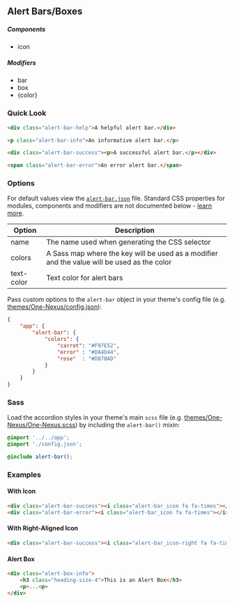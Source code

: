 ## Alert Bars/Boxes

##### Components

* icon

##### Modifiers

* bar
* box
* {color}

### Quick Look

```html
<div class="alert-bar-help">A helpful alert bar.</div>

<p class="alert-bar-info">An informative alert bar.</p>

<div class="alert-bar-success"><p>A successful alert bar.</p></div>

<span class="alert-bar-error">An error alert bar.</span>
```

### Options

For default values view the [`alert-bar.json`](alert-bar.json) file. Standard CSS properties for modules, components and modifiers are not documented below - [learn more](https://github.com/esr360/Synergy/wiki/Configuring-a-Module#pass-custom-css-to-modules).

<table class="table">
    <thead>
        <tr>
            <th>Option</th>
            <th>Description</th>
        </tr>
    </thead>
    <tbody>
        <tr>
            <td>name</td>
            <td>The name used when generating the CSS selector</td>
        </tr>
        <tr>
            <td>colors</td>
            <td>A Sass map where the key will be used as a modifier and the value will be used as the color</td>
        </tr>
        <tr>
            <td>text-color</td>
            <td>Text color for alert bars</td>
        </tr>
    </tbody>
</table>

Pass custom options to the `alert-bar` object in your theme's config file (e.g. [themes/One-Nexus/config.json](../../../themes/One-Nexus/config.json)):

```json
{
    "app": {
        "alert-bar": {
            "colors": {
                "carrot": "#F97E52",
                "error" : "#DA4D44",
                "rose"  : "#D870AD"
            }
        }
    }
}
```

### Sass

Load the accordion styles in your theme's main `scss` file (e.g. [themes/One-Nexus/One-Nexus.scss](../../../themes/One-Nexus/One-Nexus.scss)) by including the `alert-bar()` mixin:

```scss
@import '../../app';
@import './config.json';

@include alert-bar();
```

### Examples

#### With Icon

```html
<div class="alert-bar-success"><i class="alert-bar_icon fa fa-times"></i> A successful alert bar.</div>
<div class="alert-bar-error"><i class="alert-bar_icon fa fa-times"></i> An error alert bar.</div>
```

#### With Right-Aligned Icon

```html
<div class="alert-bar-success"><i class="alert-bar_icon-right fa fa-times"></i> A successful alert bar.</div>
```

#### Alert Box

```html
<div class="alert-box-info">
    <h3 class="heading-size-4">This is an Alert Box</h3>
    <p>...<p>
</div>
```